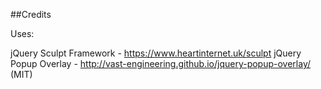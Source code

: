 ##Credits

Uses:

jQuery
Sculpt Framework - https://www.heartinternet.uk/sculpt
jQuery Popup Overlay - http://vast-engineering.github.io/jquery-popup-overlay/ (MIT)
